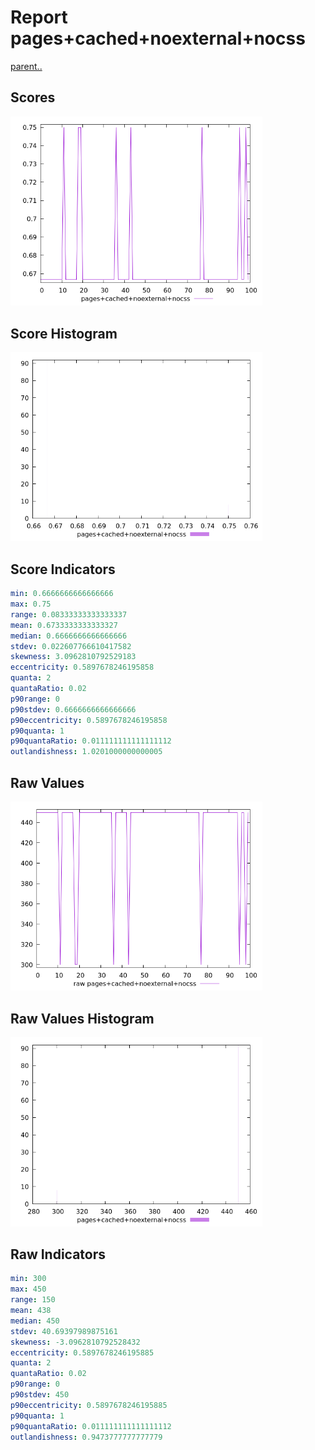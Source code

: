 # Report pages+cached+noexternal+nocss

[parent..](./..)  


## Scores

![score](./score.png)  

## Score Histogram

![hist](./hist.png)  

## Score Indicators

```yaml
min: 0.6666666666666666
max: 0.75
range: 0.08333333333333337
mean: 0.6733333333333327
median: 0.6666666666666666
stdev: 0.022607766610417582
skewness: 3.0962810792529183
eccentricity: 0.5897678246195858
quanta: 2
quantaRatio: 0.02
p90range: 0
p90stdev: 0.6666666666666666
p90eccentricity: 0.5897678246195858
p90quanta: 1
p90quantaRatio: 0.011111111111111112
outlandishness: 1.0201000000000005

```

## Raw Values

![raw](./raw.png)  

## Raw Values Histogram

![raw hist](./raw_hist.png)  

## Raw Indicators

```yaml
min: 300
max: 450
range: 150
mean: 438
median: 450
stdev: 40.69397989875161
skewness: -3.0962810792528432
eccentricity: 0.5897678246195885
quanta: 2
quantaRatio: 0.02
p90range: 0
p90stdev: 450
p90eccentricity: 0.5897678246195885
p90quanta: 1
p90quantaRatio: 0.011111111111111112
outlandishness: 0.9473777777777779

```

<style>
  img {
    max-width: 80%;
  }
</style>
      
